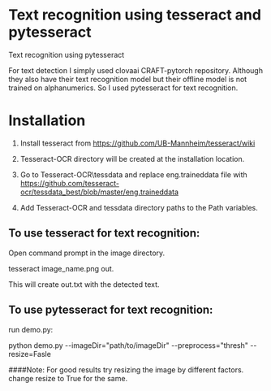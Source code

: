 # Text recognition using tesseract and pytesseract
Text recognition using pytesseract

For text detection I simply used clovaai CRAFT-pytorch repository.
Although they also have their text recognition model but their offline model is not trained on alphanumerics.
So I used pytesseract for text recognition.

# Installation
1) Install tesseract from https://github.com/UB-Mannheim/tesseract/wiki

2) Tesseract-OCR directory will be created at the installation location.

3) Go to Tesseract-OCR\tessdata and replace eng.traineddata file with https://github.com/tesseract-ocr/tessdata_best/blob/master/eng.traineddata

4) Add Tesseract-OCR and tessdata directory paths to the Path variables.

## To use tesseract for text recognition:

Open command prompt in the image directory.

tesseract image_name.png out.

This will create out.txt with the detected text.

## To use pytesseract for text recognition:

run demo.py:

python demo.py --imageDir="path/to/imageDir" --preprocess="thresh" --resize=Fasle

####Note: For good results try resizing the image by different factors. change resize to True for the same. 